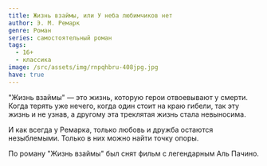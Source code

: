 ```yaml
---
title: Жизнь взаймы, или У неба любимчиков нет
author: Э. М. Ремарк
genre: Роман
series: самостоятельный роман
tags:
  - 16+
  - классика
image: /src/assets/img/rnpqhbru-408jpg.jpg
have: true
---
```

"Жизнь взаймы" — это жизнь, которую герои отвоевывают у смерти. Когда терять уже нечего, когда один стоит на краю гибели, так эту жизнь и не узнав, а другому эта треклятая жизнь стала невыносима.

И как всегда у Ремарка, только любовь и дружба остаются незыблемыми. Только в них можно найти точку опоры.

По роману "Жизнь взаймы" был снят фильм с легендарным Аль Пачино.
